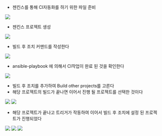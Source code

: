* 젠킨스를 통해 CI자동화를 하기 위한 파일 준비

<img src="./img/125.png">

* 젠킨스 프로젝트 생성

<img src="./img/126.png">

* 빌드 후 조치 커맨드를 작성한다

<img src="./img/127.png">

* ansible-playbook 에 의해서 CI작업이 완료 된 것을 확인한다

<img src="./img/128.png">

* 빌드 후 조치를 추가하여 Build other projects를 고른다
* 해당 프로젝트의 빌드가 끝나면 이어서 진행 될 프로젝트를 선택한 것이다

<img src="./img/129.png">
<img src="./img/130.png">

* 해당 프로젝트가 끝나고 트리거가 작동하여 이어서 빌드 후 조치에 설정 된 프로젝트가 진행되었다

<img src="./img/131.png">
<img src="./img/132.png">
<img src="./img/133.png">
